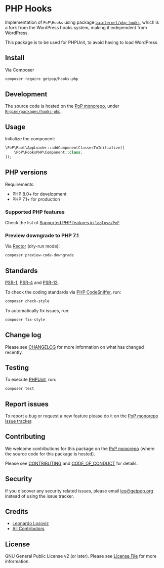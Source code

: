 # PHP Hooks

<!--
[![Build Status][ico-travis]][link-travis]
[![Quality Score][ico-code-quality]][link-code-quality]
[![Software License][ico-license]](LICENSE.md)
[![Latest Version on Packagist][ico-version]][link-packagist]
[![Coverage Status][ico-scrutinizer]][link-scrutinizer]
[![Total Downloads][ico-downloads]][link-downloads]
-->

Implementation of `PoP\Hooks` using package [`bainternet/php-hooks`](https://packagist.org/packages/bainternet/php-hooks), which is a fork from the WordPress hooks system, making it independent from WordPress.

This package is to be used for PHPUnit, to avoid having to load WordPress.

## Install

Via Composer

``` bash
composer require getpop/hooks-php
```

## Development

The source code is hosted on the [PoP monorepo](https://github.com/leoloso/PoP), under [`Engine/packages/hooks-php`](https://github.com/leoloso/PoP/tree/master/layers/Engine/packages/hooks-php).

## Usage

Initialize the component:

``` php
\PoP\Root\AppLoader::addComponentClassesToInitialize([
    \PoP\HooksPHP\Component::class,
]);
```

## PHP versions

Requirements:

- PHP 8.0+ for development
- PHP 7.1+ for production

### Supported PHP features

Check the list of [Supported PHP features in `leoloso/PoP`](https://github.com/leoloso/PoP/blob/master/docs/supported-php-features.md)

### Preview downgrade to PHP 7.1

Via [Rector](https://github.com/rectorphp/rector) (dry-run mode):

```bash
composer preview-code-downgrade
```

## Standards

[PSR-1](https://www.php-fig.org/psr/psr-1), [PSR-4](https://www.php-fig.org/psr/psr-4) and [PSR-12](https://www.php-fig.org/psr/psr-12).

To check the coding standards via [PHP CodeSniffer](https://github.com/squizlabs/PHP_CodeSniffer), run:

``` bash
composer check-style
```

To automatically fix issues, run:

``` bash
composer fix-style
```

## Change log

Please see [CHANGELOG](CHANGELOG.md) for more information on what has changed recently.

## Testing

To execute [PHPUnit](https://phpunit.de/), run:

``` bash
composer test
```

## Report issues

To report a bug or request a new feature please do it on the [PoP monorepo issue tracker](https://github.com/leoloso/PoP/issues).

## Contributing

We welcome contributions for this package on the [PoP monorepo](https://github.com/leoloso/PoP) (where the source code for this package is hosted).

Please see [CONTRIBUTING](CONTRIBUTING.md) and [CODE_OF_CONDUCT](CODE_OF_CONDUCT.md) for details.

## Security

If you discover any security related issues, please email leo@getpop.org instead of using the issue tracker.

## Credits

- [Leonardo Losoviz][link-author]
- [All Contributors][link-contributors]

## License

GNU General Public License v2 (or later). Please see [License File](LICENSE.md) for more information.

[ico-version]: https://img.shields.io/packagist/v/getpop/hooks-php.svg?style=flat-square
[ico-license]: https://img.shields.io/badge/license-GPLv2-brightgreen.svg?style=flat-square
[ico-travis]: https://img.shields.io/travis/getpop/hooks-php/master.svg?style=flat-square
[ico-scrutinizer]: https://img.shields.io/scrutinizer/coverage/g/getpop/hooks-php.svg?style=flat-square
[ico-code-quality]: https://img.shields.io/scrutinizer/g/getpop/hooks-php.svg?style=flat-square
[ico-downloads]: https://img.shields.io/packagist/dt/getpop/hooks-php.svg?style=flat-square

[link-packagist]: https://packagist.org/packages/getpop/hooks-php
[link-travis]: https://travis-ci.org/getpop/hooks-php
[link-scrutinizer]: https://scrutinizer-ci.com/g/getpop/hooks-php/code-structure
[link-code-quality]: https://scrutinizer-ci.com/g/getpop/hooks-php
[link-downloads]: https://packagist.org/packages/getpop/hooks-php
[link-author]: https://github.com/leoloso
[link-contributors]: ../../../../../../contributors
